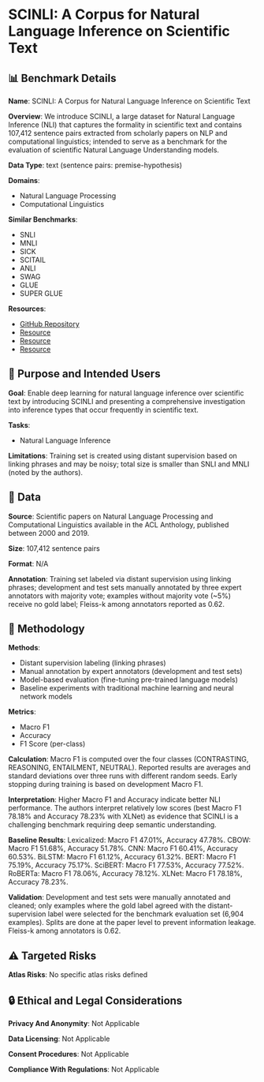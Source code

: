 # SCINLI: A Corpus for Natural Language Inference on Scientific Text

## 📊 Benchmark Details

**Name**: SCINLI: A Corpus for Natural Language Inference on Scientific Text

**Overview**: We introduce SCINLI, a large dataset for Natural Language Inference (NLI) that captures the formality in scientific text and contains 107,412 sentence pairs extracted from scholarly papers on NLP and computational linguistics; intended to serve as a benchmark for the evaluation of scientific Natural Language Understanding models.

**Data Type**: text (sentence pairs: premise-hypothesis)

**Domains**:
- Natural Language Processing
- Computational Linguistics

**Similar Benchmarks**:
- SNLI
- MNLI
- SICK
- SCITAIL
- ANLI
- SWAG
- GLUE
- SUPER GLUE

**Resources**:
- [GitHub Repository](https://github.com/msadat3/SciNLI)
- [Resource](https://www.nltk.org/api/nltk.tokenize.html)
- [Resource](https://www.nltk.org/howto/stem.html)
- [Resource](https://huggingface.co/docs/transformers/)

## 🎯 Purpose and Intended Users

**Goal**: Enable deep learning for natural language inference over scientific text by introducing SCINLI and presenting a comprehensive investigation into inference types that occur frequently in scientific text.

**Tasks**:
- Natural Language Inference

**Limitations**: Training set is created using distant supervision based on linking phrases and may be noisy; total size is smaller than SNLI and MNLI (noted by the authors).

## 💾 Data

**Source**: Scientific papers on Natural Language Processing and Computational Linguistics available in the ACL Anthology, published between 2000 and 2019.

**Size**: 107,412 sentence pairs

**Format**: N/A

**Annotation**: Training set labeled via distant supervision using linking phrases; development and test sets manually annotated by three expert annotators with majority vote; examples without majority vote (~5%) receive no gold label; Fleiss-k among annotators reported as 0.62.

## 🔬 Methodology

**Methods**:
- Distant supervision labeling (linking phrases)
- Manual annotation by expert annotators (development and test sets)
- Model-based evaluation (fine-tuning pre-trained language models)
- Baseline experiments with traditional machine learning and neural network models

**Metrics**:
- Macro F1
- Accuracy
- F1 Score (per-class)

**Calculation**: Macro F1 is computed over the four classes (CONTRASTING, REASONING, ENTAILMENT, NEUTRAL). Reported results are averages and standard deviations over three runs with different random seeds. Early stopping during training is based on development Macro F1.

**Interpretation**: Higher Macro F1 and Accuracy indicate better NLI performance. The authors interpret relatively low scores (best Macro F1 78.18% and Accuracy 78.23% with XLNet) as evidence that SCINLI is a challenging benchmark requiring deep semantic understanding.

**Baseline Results**: Lexicalized: Macro F1 47.01%, Accuracy 47.78%. CBOW: Macro F1 51.68%, Accuracy 51.78%. CNN: Macro F1 60.41%, Accuracy 60.53%. BiLSTM: Macro F1 61.12%, Accuracy 61.32%. BERT: Macro F1 75.19%, Accuracy 75.17%. SciBERT: Macro F1 77.53%, Accuracy 77.52%. RoBERTa: Macro F1 78.06%, Accuracy 78.12%. XLNet: Macro F1 78.18%, Accuracy 78.23%.

**Validation**: Development and test sets were manually annotated and cleaned; only examples where the gold label agreed with the distant-supervision label were selected for the benchmark evaluation set (6,904 examples). Splits are done at the paper level to prevent information leakage. Fleiss-k among annotators is 0.62.

## ⚠️ Targeted Risks

**Atlas Risks**:
No specific atlas risks defined

## 🔒 Ethical and Legal Considerations

**Privacy And Anonymity**: Not Applicable

**Data Licensing**: Not Applicable

**Consent Procedures**: Not Applicable

**Compliance With Regulations**: Not Applicable

